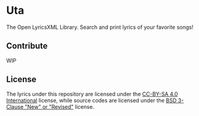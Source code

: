 # Uta

The Open LyricsXML Library. Search and print lyrics of your favorite songs!

## Contribute

WIP

## License

The lyrics under this repository are licensed under the [CC-BY-SA 4.0 International](https://creativecommons.org/licenses/by-sa/4.0/) license,
while source codes are licensed under the [BSD 3-Clause "New" or "Revised"](https://opensource.org/licenses/BSD-3-Clause) license.
